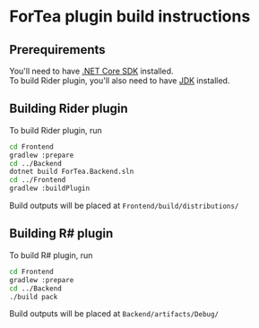 ﻿ForTea plugin build instructions
====
Prerequirements
----
You'll need to have [.NET Core SDK](https://dotnet.microsoft.com/download) installed.  
To build Rider plugin, you'll also need to have [JDK](https://www.oracle.com/technetwork/java/javase/downloads/index.html) installed.

Building Rider plugin
----
To build Rider plugin, run
```bash
cd Frontend
gradlew :prepare
cd ../Backend
dotnet build ForTea.Backend.sln
cd ../Frontend
gradlew :buildPlugin
```
Build outputs will be placed at `Frontend/build/distributions/`

Building R# plugin
----
To build R# plugin, run
```bash
cd Frontend
gradlew :prepare
cd ../Backend
./build pack
```
Build outputs will be placed at `Backend/artifacts/Debug/`